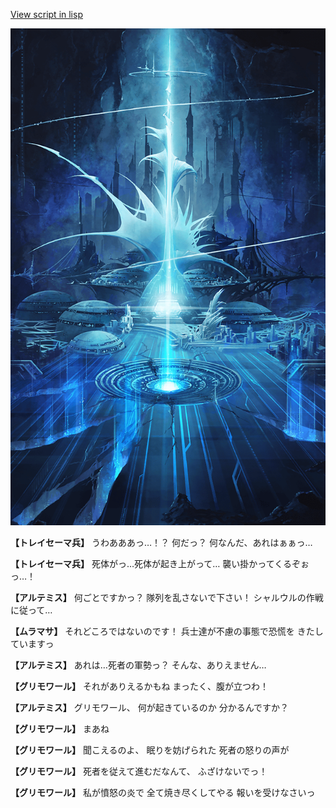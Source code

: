 [View script in lisp](../scripts/101101033.txt)

![profound.png](../images/backgrounds/profound.png)

**【トレイセーマ兵】**
うわあああっ…！？
何だっ？
何なんだ、あれはぁぁっ…

**【トレイセーマ兵】**
死体がっ…死体が起き上がって…
襲い掛かってくるぞぉっ…！

**【アルテミス】**
何ごとですかっ？
隊列を乱さないで下さい！
シャルウルの作戦に従って…

**【ムラマサ】**
それどころではないのです！
兵士達が不慮の事態で恐慌を
きたしていますっ

**【アルテミス】**
あれは…死者の軍勢っ？
そんな、ありえません…

**【グリモワール】**
それがありえるかもね
まったく、腹が立つわ！

**【アルテミス】**
グリモワール、
何が起きているのか
分かるんですか？

**【グリモワール】**
まあね

**【グリモワール】**
聞こえるのよ、
眠りを妨げられた
死者の怒りの声が

**【グリモワール】**
死者を従えて進むだなんて、
ふざけないでっ！

**【グリモワール】**
私が憤怒の炎で
全て焼き尽くしてやる
報いを受けなさいっ